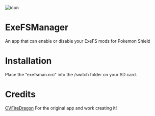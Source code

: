 ![icon](https://github.com/0xAonyx/Pokemon-Shield-ExeFSManager-/assets/157167460/c7107335-79b8-41b5-8c89-04efc8f908d2)
# ExeFSManager
An app that can enable or disable your ExeFS mods for Pokemon Shield

# Installation
Place the "exefsman.nro" into the /switch folder on your SD card.

# Credits
[CVFireDragon](https://github.com/CVFireDragon) For the original app and work creating it!


